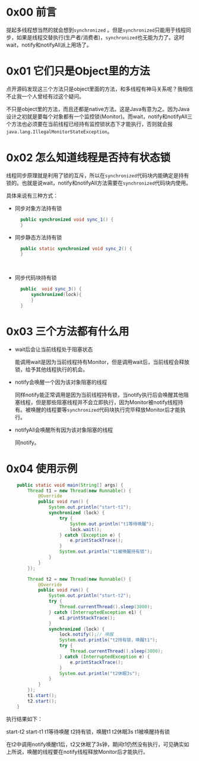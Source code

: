 # 0x00 前言

提起多线程想当然的就会想到`synchronized` 。但是`synchronized`只能用于线程同步，如果是线程交替执行(生产者/消费者)，`synchronized`也无能为力了。这时wait，notify和notifyAll派上用场了。

# 0x01 它们只是Object里的方法

点开源码发现这三个方法只是object里面的方法，和多线程有神马关系呢？我相信不止我一个人曾经有过这个疑问。

不只是object里的方法，而且还都是native方法。这是Java有意为之。因为Java设计之初就是要每个对象都有一个监控锁(Monitor)。而wait，notify和notifyAll三个方法也必须要在当前线程已经持有监控锁状态下才能执行，否则就会报`java.lang.IllegalMonitorStateException`。

<!-- more -->

# 0x02 怎么知道线程是否持有状态锁

线程同步原理就是利用了锁的互斥，所以在`synchronized`代码块内能确定是持有锁的。也就是说wait，notify和notifyAll方法需要在`synchronized`代码块内使用。

具体来说有三种方式：

- 同步对象方法持有锁

  ```java
  	public synchronized void sync_1() {
  	} 
  ```

- 同步静态方法持有锁

  ```java
  	public static synchronized void sync_2() {
  	}
  ```

  ​

- 同步代码块持有锁

  ```java
  	public  void sync_3() {
  		synchronized(lock){
  		}
  	}
  ```

# 0x03 三个方法都有什么用

- wait后会让当前线程处于阻塞状态

  能调用wait是因为当前线程持有Monitor，但是调用wait后，当前线程会释放锁，给予其他线程执行的机会。

- notify会唤醒一个因为该对象阻塞的线程

  同样notify能正常调用是因为当前线程持有锁，当notify执行后会唤醒其他阻塞线程，但是那些阻塞线程并不会立即执行，因为Monitor被notify线程持有。被唤醒的线程要等`synchronized`代码块执行完毕释放Monitor后才能执行。

- notifyAll会唤醒所有因为该对象阻塞的线程

  同notify。

# 0x04 使用示例

```java
	public static void main(String[] args) {
		Thread t1 = new Thread(new Runnable() {
			@Override
			public void run() {
				System.out.println("start-t1");
				synchronized (lock) {
					try {
						System.out.println("t1等待唤醒");
						lock.wait();
					} catch (Exception e) {
						e.printStackTrace();
					}
					System.out.println("t1被唤醒持有锁");
				}
			}
		});

		Thread t2 = new Thread(new Runnable() {
			@Override
			public void run() {
				System.out.println("start-t2");
				try {
					Thread.currentThread().sleep(3000);
				} catch (InterruptedException e1) {
					e1.printStackTrace();
				}
				synchronized (lock) {
					lock.notify();// 唤醒
					System.out.println("t2持有锁，唤醒t1");
					try {
						Thread.currentThread().sleep(3000);
					} catch (InterruptedException e) {
						e.printStackTrace();
					}
					System.out.println("t2休眠3s");
				}
			}
		});
		t1.start();
		t2.start();
	}
```

执行结果如下：

start-t2
start-t1
t1等待唤醒
t2持有锁，唤醒t1
t2休眠3s
t1被唤醒持有锁

在t2中调用notify唤醒t1后，t2又休眠了3s钟，期间t1仍然没有执行，可见确实如上所说，唤醒的线程要在notify线程释放Monitor后才能执行。